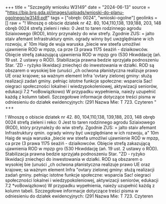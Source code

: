 +++
title = "Szczegóły wniosku W3149"
date = "2024-06-13"
source = "https://bip.brg.gda.pl/images/uploads/wnioski-do-planu-ogolnego/w3149.pdf"
tags = ["obręb: 0024", "wnioski-ogolne"]
geolinks = []
raw = "! Wnoszę o obiscie dziatek nr 42. 80, 104,110,138, 139,188, 203, 148 obręb 0024 strefą zieleni i reko: 0 Jest to taren rodzinnego agrodu Sziaixowego (ROD), który przynależy do wiw strefy. Zgodnie ZUS: = jalto staiv afemant Infrastruktury qmin. ogrady winny być uwzględniane w ich rozwoju, a' 10m Haig de wuja waruska „biecie ww steefa umożliwi ujawnienie ROD w mpzp, ca prze (3 prawa 1175 śeażiń - dziaikowców. Obięcie strefą zakazującą ujawnienia ROD w mpzp gro (530 Hkwddację (ań. 19 ust. 2 ustawy o RÓD). Stabilizacja prawna bedzie sprzyjała podnoszeniu Star.  'ZD - ryżyko likwidacji zniechęci do inwestowania w działki. ROD są obszarem o wysokiej bie (unuści „ch oclwona płanistyczna realizuje prawo UE oraz krajowe; sa ważnym element Infra 'ovtary zielonej gminy: służą realizacji zadań gminy. pełniąc istotne funkcje społeczne: wsparcia Sac! oiegraci społeczności lokalnei i wiedzypokoleniowej, aktywizacji seniorów, edukacji 7.2 *voBowiązkowo) W przypadku wypełnienia, naieży uzupełnić każdą z kolumn tabeli. Szczegołowe informacje dotyczące treści pisma w odniesieniu do działek ewidencyjnych: (291 Nazwa  Mie: T 723. Czyteren  "
+++

! Wnoszę o obiscie dziatek nr 42. 80, 104,110,138, 139,188, 203, 148 obręb 0024 strefą zieleni i
reko: 0 Jest to taren rodzinnego agrodu Sziaixowego (ROD), który przynależy do wiw strefy. Zgodnie
ZUS: = jalto staiv afemant Infrastruktury qmin. ogrady winny być uwzględniane w ich rozwoju,
a" 10m Haig de wuja waruska „biecie ww steefa umożliwi ujawnienie ROD w mpzp, ca
prze (3 prawa 1175 śeażiń - dziaikowców. Obięcie strefą zakazującą ujawnienia ROD w mpzp
gro (530 Hkwddację (ań. 19 ust. 2 ustawy o RÓD). Stabilizacja prawna bedzie sprzyjała podnoszeniu
Star.  "ZD - ryżyko likwidacji zniechęci do inwestowania w działki. ROD są obszarem o wysokiej
bie (unuści „ch oclwona płanistyczna realizuje prawo UE oraz krajowe; sa ważnym element
Infra "ovtary zielonej gminy: służą realizacji zadań gminy. pełniąc istotne funkcje społeczne: wsparcia
Sac! oiegraci społeczności lokalnei i wiedzypokoleniowej, aktywizacji seniorów, edukacji
7.2 *voBowiązkowo) W przypadku wypełnienia, naieży uzupełnić każdą z kolumn tabeli.
Szczegołowe informacje dotyczące treści pisma w odniesieniu do działek ewidencyjnych:
(291 Nazwa  Mie: T 723. Czyteren  


